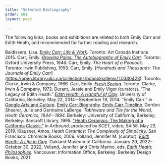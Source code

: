 ```yaml
---
title: "Selected Bibliography"
order: 601
layout: page

---
```


The following links, books and exhibitions are related to both Emily Carr and Edith Heath, and recommended for further reading and research.

Baldissera, Lisa. [*Emily Carr: Life & Work*](https://www.aci-iac.ca/art-books/emily-carr/). Toronto: Art Canada Institute, 2015. 
Carr, Emily. [*Growing Pains: The Autobiography of Emily Carr*](http://dx.doi.org/10.14288/1.0380039). Toronto: Oxford University Press, 1946.
Carr, Emily. *The Heart of a Peacock*. Toronto: Irwin Publishing, 1953. 
Carr, Emily. [*Hundreds and Thousands: The Journals of Emily Carr*] (https://open.library.ubc.ca/collections/bcbooks/items/1.0380423). Toronto: Clarke, Irwin & Company, 1966.
Carr, Emily. [*Fresh Seeing*](https://www.fadedpage.com/showbook.php?pid=20200801). Toronto: Clarke, Irwin & Company, 1972. 
Durant, Jessie and Emily Vigor (curators). “The Legacy of Edith Heath.” [*Edith Heath: A Handful of Clay*](https://exhibits.ced.berkeley.edu/exhibits/show/edithheath). University of California, Berkeley. May 22, 2014--September 19, 2014.
“Emily Carr.” in [Google Arts and Culture](https://artsandculture.google.com/entity/emily-carr/m01qjpm?hl=en).
[Emily Carr Biography](https://www.fadedpage.com/csearch.php?author=Carr,%20Emily).
[Emily Carr Timeline](https://royalbcmuseum.bc.ca/visit/exhibitions/online-exhibitions/emily-carr-timeline).
Gordon Shearer, Julie and Germaine LaBerge. *Tableware and Tile for the World, Heath Ceramics, 1944--1994.* Berkeley: University of California, Berkeley; Berkeley: Bancroft Library, 1995.
[“Heath Ceramics: The Making of a California Classic.”](https://www.kcet.org/shows/artbound/episodes/heath-ceramics-the-making-of-a-california-classic) in *Artbound*, produced by KCET, video, 54:58. May 23, 2019. 
Klausner, Amos. *Heath Ceramics: The Complexity of Simplicity*. San Francisco: Chronicle Books, 2006. 
Volland, Jennifer M. (curator). [*Edith Heath: A Life in Clay*](https://museumca.org/exhibit/edith-heath-life-clay). Oakland Museum of California. January 29, 2022--October 30, 2022. 
Volland, Jennifer and Chris Marino, eds. [*Edith Heath: Philosophies*](https://shop.vanartgallery.bc.ca/products/edith-heath-philosophies). Vancouver: Information Office; Berkeley: Berkeley Design Books, 2021.

